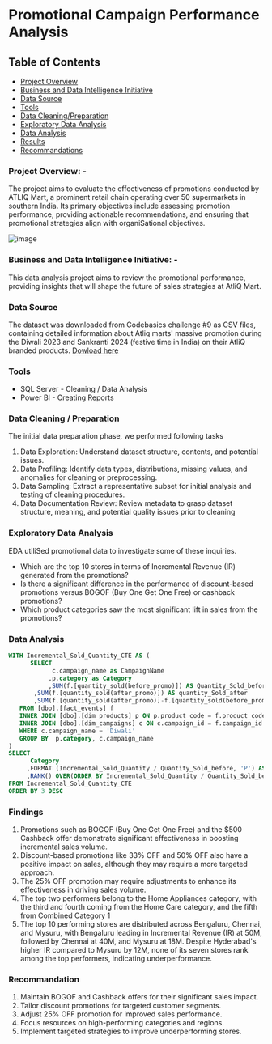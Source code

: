 # Promotional Campaign Performance Analysis

## Table of Contents 
- [Project Overview](project-overview)
- [Business and Data Intelligence Initiative](business-and-data-intelligence-initiative)
- [Data Source](data-source)
- [Tools](tools)
- [Data Cleaning/Preparation](data-cleaning/preparation)
- [Exploratory Data Analysis](exploratory-data-analysis)
- [Data Analysis](data-analysis)
- [Results](results)
- [Recommandations](recommandations)

### Project Overview: -
The project aims to evaluate the effectiveness of promotions conducted by ATLIQ Mart, a prominent retail chain operating over 50 supermarkets in southern India. Its primary objectives include assessing promotion performance, providing actionable recommendations, and ensuring that promotional strategies align with organiSational objectives.

![image](https://github.com/AxmedGabtan/Analysis-of-Promotional-Campaigns-with-Actionable-Insights/assets/121066015/79bdc716-76e1-42a6-81e7-fd4c9fa21116)



### Business and Data Intelligence Initiative: - 
This data analysis project aims to review the promotional performance, providing insights that will shape the future of sales strategies at AtliQ Mart.

### Data Source
The dataset was downloaded from Codebasics challenge #9 as CSV files, containing detailed information about Atliq marts' massive promotion during the Diwali 2023 and Sankranti 2024 (festive time in India) on their AtliQ branded products. [Dowload here](https://codebasics.io/challenge/codebasics-resume-project-challenge)
### Tools 
- SQL Server - Cleaning / Data Analysis 
- Power BI  - Creating Reports

### Data Cleaning / Preparation 
The initial data preparation phase, we performed following tasks 
1. Data Exploration: Understand dataset structure, contents, and potential issues.
2. Data Profiling: Identify data types, distributions, missing values, and anomalies for cleaning or preprocessing.
3. Data Sampling: Extract a representative subset for initial analysis and testing of cleaning procedures.
4. Data Documentation Review: Review metadata to grasp dataset structure, meaning, and potential quality issues prior to cleaning

### Exploratory Data Analysis
EDA utiliSed promotional data to investigate some of these inquiries.

- Which are the top 10 stores in terms of Incremental Revenue (IR) generated from the promotions?
- Is there a significant difference in the performance of discount-based promotions versus BOGOF (Buy One Get One Free) or cashback promotions?
- Which product categories saw the most significant lift in sales from the promotions?
  
### Data Analysis 
``` SQL
WITH Incremental_Sold_Quantity_CTE AS (
      SELECT
            c.campaign_name as CampaignName 
           ,p.category as Category
           ,SUM(f.[quantity_sold(before_promo)]) AS Quantity_Sold_before 
	   ,SUM(f.[quantity_sold(after_promo)]) AS quantity_Sold_after
	   ,SUM(f.[quantity_sold(after_promo)]-f.[quantity_sold(before_promo)]) AS Incremental_Sold_Quantity
   FROM [dbo].[fact_events] f
   INNER JOIN [dbo].[dim_products] p ON p.product_code = f.product_code 
   INNER JOIN [dbo].[dim_campaigns] c ON c.campaign_id = f.campaign_id
   WHERE c.campaign_name = 'Diwali'	  
   GROUP BY  p.category, c.campaign_name 
)
SELECT
      Category
     ,FORMAT (Incremental_Sold_Quantity / Quantity_Sold_before, 'P') AS 'ISU%'
     ,RANK() OVER(ORDER BY Incremental_Sold_Quantity / Quantity_Sold_before) AS rank 
FROM Incremental_Sold_Quantity_CTE
ORDER BY 3 DESC

```



### Findings 
1. Promotions such as BOGOF (Buy One Get One Free) and the $500 Cashback offer demonstrate significant effectiveness in boosting incremental sales volume.
2. Discount-based promotions like 33% OFF and 50% OFF also have a positive impact on sales, although they may require a more targeted approach.
3. The 25% OFF promotion may require adjustments to enhance its effectiveness in driving sales volume.
4. The top two performers belong to the Home Appliances category, with the third and fourth coming from the Home Care category, and the fifth from Combined Category 1
5. The top 10 performing stores are distributed across Bengaluru, Chennai, and Mysuru, with Bengaluru leading in Incremental Revenue (IR) at 50M, followed by Chennai at 40M, and Mysuru at 18M. Despite Hyderabad's higher IR compared to Mysuru by 12M, none of its seven stores rank among the top performers, indicating underperformance.

### Recommandation 
1. Maintain BOGOF and Cashback offers for their significant sales impact.
2. Tailor discount promotions for targeted customer segments.
3. Adjust 25% OFF promotion for improved sales performance.
4. Focus resources on high-performing categories and regions.
5. Implement targeted strategies to improve underperforming stores.
















